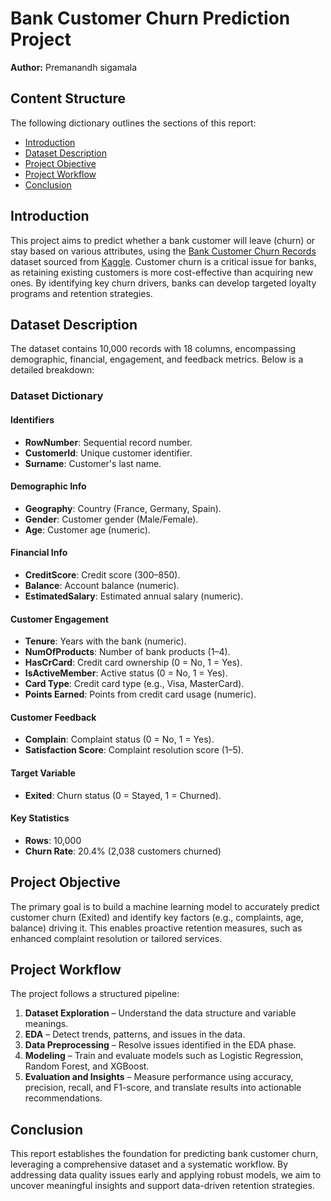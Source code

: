 # Bank Customer Churn Prediction Project

**Author:** Premanandh sigamala

## Content Structure
The following dictionary outlines the sections of this report:

- [Introduction](#introduction)
- [Dataset Description](#dataset-description)
- [Project Objective](#project-objective)
- [Project Workflow](#project-workflow)
- [Conclusion](#conclusion)

## Introduction
This project aims to predict whether a bank customer will leave (churn) or stay based on various attributes, using the [Bank Customer Churn Records](data/Customer-Churn-Records.csv) dataset sourced from [Kaggle](https://www.kaggle.com/datasets/radheshyamkollipara/bank-customer-churn/data). Customer churn is a critical issue for banks, as retaining existing customers is more cost-effective than acquiring new ones. By identifying key churn drivers, banks can develop targeted loyalty programs and retention strategies.

## Dataset Description
The dataset contains 10,000 records with 18 columns, encompassing demographic, financial, engagement, and feedback metrics. Below is a detailed breakdown:

### Dataset Dictionary

#### Identifiers
- **RowNumber**: Sequential record number.
- **CustomerId**: Unique customer identifier.
- **Surname**: Customer's last name.

#### Demographic Info
- **Geography**: Country (France, Germany, Spain).
- **Gender**: Customer gender (Male/Female).
- **Age**: Customer age (numeric).

#### Financial Info
- **CreditScore**: Credit score (300–850).
- **Balance**: Account balance (numeric).
- **EstimatedSalary**: Estimated annual salary (numeric).

#### Customer Engagement
- **Tenure**: Years with the bank (numeric).
- **NumOfProducts**: Number of bank products (1–4).
- **HasCrCard**: Credit card ownership (0 = No, 1 = Yes).
- **IsActiveMember**: Active status (0 = No, 1 = Yes).
- **Card Type**: Credit card type (e.g., Visa, MasterCard).
- **Points Earned**: Points from credit card usage (numeric).

#### Customer Feedback
- **Complain**: Complaint status (0 = No, 1 = Yes).
- **Satisfaction Score**: Complaint resolution score (1–5).

#### Target Variable
- **Exited**: Churn status (0 = Stayed, 1 = Churned).

#### Key Statistics
- **Rows**: 10,000  
- **Churn Rate**: 20.4% (2,038 customers churned)

## Project Objective
The primary goal is to build a machine learning model to accurately predict customer churn (Exited) and identify key factors (e.g., complaints, age, balance) driving it. This enables proactive retention measures, such as enhanced complaint resolution or tailored services.

## Project Workflow
The project follows a structured pipeline:
1. **Dataset Exploration** – Understand the data structure and variable meanings.
2. **EDA** – Detect trends, patterns, and issues in the data.
3. **Data Preprocessing** – Resolve issues identified in the EDA phase.
4. **Modeling** – Train and evaluate models such as Logistic Regression, Random Forest, and XGBoost.
5. **Evaluation and Insights** – Measure performance using accuracy, precision, recall, and F1-score, and translate results into actionable recommendations.

## Conclusion
This report establishes the foundation for predicting bank customer churn, leveraging a comprehensive dataset and a systematic workflow. By addressing data quality issues early and applying robust models, we aim to uncover meaningful insights and support data-driven retention strategies.